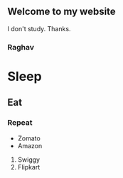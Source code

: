 ## Welcome to my website

I don't study. Thanks.

### Raghav





# Sleep
## Eat
### Repeat

- Zomato
- Amazon

1. Swiggy
2. Flipkart



